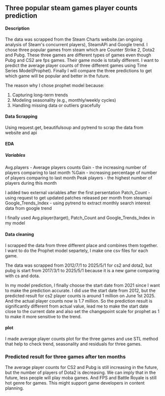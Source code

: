 ## Three popular steam games player counts prediction

#### Description
The data was scrapped from the Steam Charts website.(an ongoing analysis of Steam's concurrent players), SteamAPi and Google trend. I chose three popular games from steam which are Counter Strike 2, Dota2 and Pubg. These three games are different types of games even though Pubg and CS2 are fps games. Their game mode is totally different. I want to predict the average player counts of three different games using Time Series Model(Prophet). Finally I will compare the three predictions to get which game will be popular and better in the future.

The reason why I chose prophet model because:
1. Capturing long-term trends
2. Modeling seasonality (e.g., monthly/weekly cycles)
3. Handling missing data or outliers gracefully



#### Data Scrapping
Using request.get, beautifulsoup and pytrend to scrap the data from website and api

#### EDA

##### Variables
Avg.players - Average players counts
Gain - the increasing number of players comparing to last month
%Gain - increasing percentage of number of players comparing to last month
Peak players - the highest number of players during this month

I added two external variables after the first persentation
Patch_Count - using request to get updated patches released per month from steamapi
Google_Trends_Index - using pytrend to extract monthly search interest data from google trend

I finally used Avg.player(target), Patch_Count and Google_Trends_Index in my model

#### Data cleaning

I scrapped the data from three different place and combines them together. I want to do the Prophet model separtely, I make one csv files for each game.

The data was scrapped from 2012/7/1 to 2025/5/1 for cs2 and dota2, but pubg is start from 2017/3/1 to 2025/5/1 because it is a new game comparing with cs and dota.

In my model prediction, I finally choose the start date from 2021 since I want to make the prediction accurate. I did use the start date from 2012, but the predicted result for cs2 player counts is around 1 million on June 1st 2025. And the actual player counts now is 1.7 million. So the prediction result is significantly different from actual value, lead me to make the start date close to the current date and also set the changepoint scale for prophet as 1 to make it more sensitive to the trend.

#### plot

I made average player counts plot for the three games and use STL method that help to check trend, seasonality and residuals for three games.

### Predicted result for three games after ten months

The average player counts for CS2 and Pubg is still increasing in the future, but the number of players
of Dota2 is decreasing. We can imply that in the future, less people will play moba games. And FPS and Battle Royale is still
hot genre for games. This might support game developers in content planning.
